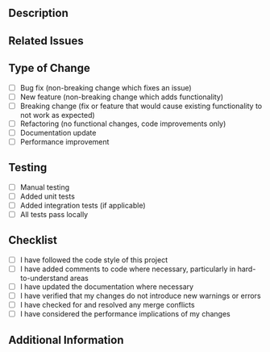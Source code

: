## Description
<!-- Provide a brief summary of the changes introduced by this PR -->

## Related Issues
<!-- List any related issues that this PR addresses (e.g., "Fixes #123", "Resolves #456") -->

## Type of Change
<!-- Please delete options that are not relevant -->
- [ ] Bug fix (non-breaking change which fixes an issue)
- [ ] New feature (non-breaking change which adds functionality)
- [ ] Breaking change (fix or feature that would cause existing functionality to not work as expected)
- [ ] Refactoring (no functional changes, code improvements only)
- [ ] Documentation update
- [ ] Performance improvement

## Testing
<!-- Describe the tests you've performed to verify your changes -->
- [ ] Manual testing
- [ ] Added unit tests
- [ ] Added integration tests (if applicable)
- [ ] All tests pass locally

## Checklist
<!-- Please check all items that apply to this PR -->
- [ ] I have followed the code style of this project
- [ ] I have added comments to code where necessary, particularly in hard-to-understand areas
- [ ] I have updated the documentation where necessary
- [ ] I have verified that my changes do not introduce new warnings or errors
- [ ] I have checked for and resolved any merge conflicts
- [ ] I have considered the performance implications of my changes

## Additional Information
<!-- Add any additional context, screenshots, or information that might be helpful for reviewers --> 